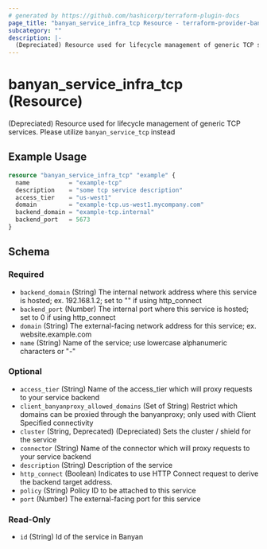 ```yaml
---
# generated by https://github.com/hashicorp/terraform-plugin-docs
page_title: "banyan_service_infra_tcp Resource - terraform-provider-banyan"
subcategory: ""
description: |-
  (Depreciated) Resource used for lifecycle management of generic TCP services. Please utilize banyan_service_tcp instead
---
```


# banyan_service_infra_tcp (Resource)

(Depreciated) Resource used for lifecycle management of generic TCP services. Please utilize `banyan_service_tcp` instead

## Example Usage

```terraform
resource "banyan_service_infra_tcp" "example" {
  name           = "example-tcp"
  description    = "some tcp service description"
  access_tier    = "us-west1"
  domain         = "example-tcp.us-west1.mycompany.com"
  backend_domain = "example-tcp.internal"
  backend_port   = 5673
}
```

<!-- schema generated by tfplugindocs -->
## Schema

### Required

- `backend_domain` (String) The internal network address where this service is hosted; ex. 192.168.1.2; set to "" if using http_connect
- `backend_port` (Number) The internal port where this service is hosted; set to 0 if using http_connect
- `domain` (String) The external-facing network address for this service; ex. website.example.com
- `name` (String) Name of the service; use lowercase alphanumeric characters or "-"

### Optional

- `access_tier` (String) Name of the access_tier which will proxy requests to your service backend
- `client_banyanproxy_allowed_domains` (Set of String) Restrict which domains can be proxied through the banyanproxy; only used with Client Specified connectivity
- `cluster` (String, Deprecated) (Depreciated) Sets the cluster / shield for the service
- `connector` (String) Name of the connector which will proxy requests to your service backend
- `description` (String) Description of the service
- `http_connect` (Boolean) Indicates to use HTTP Connect request to derive the backend target address.
- `policy` (String) Policy ID to be attached to this service
- `port` (Number) The external-facing port for this service

### Read-Only

- `id` (String) Id of the service in Banyan


